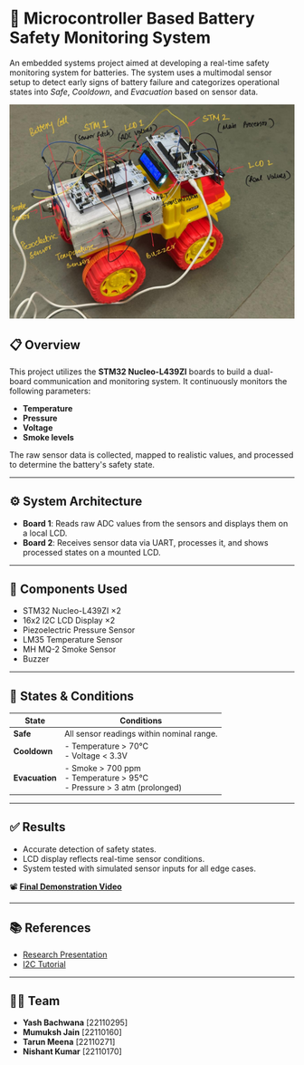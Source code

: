 # 🔋 Microcontroller Based Battery Safety Monitoring System

An embedded systems project aimed at developing a real-time safety monitoring system for batteries. The system uses a multimodal sensor setup to detect early signs of battery failure and categorizes operational states into *Safe*, *Cooldown*, and *Evacuation* based on sensor data.

![Battery Safety System](./Setup.jpg) 

## 📋 Overview

This project utilizes the **STM32 Nucleo-L439ZI** boards to build a dual-board communication and monitoring system. It continuously monitors the following parameters:

- **Temperature**
- **Pressure**
- **Voltage**
- **Smoke levels**

The raw sensor data is collected, mapped to realistic values, and processed to determine the battery's safety state.

---

## ⚙️ System Architecture

- **Board 1**: Reads raw ADC values from the sensors and displays them on a local LCD.
- **Board 2**: Receives sensor data via UART, processes it, and shows processed states on a mounted LCD.

---

## 🧩 Components Used

- STM32 Nucleo-L439ZI ×2  
- 16x2 I2C LCD Display ×2  
- Piezoelectric Pressure Sensor  
- LM35 Temperature Sensor  
- MH MQ-2 Smoke Sensor  
- Buzzer  

---

## 🚦 States & Conditions

| State         | Conditions                                                                 |
|---------------|----------------------------------------------------------------------------|
| **Safe**      | All sensor readings within nominal range.                                 |
| **Cooldown**  | - Temperature > 70°C  <br> - Voltage < 3.3V                                 |
| **Evacuation**| - Smoke > 700 ppm <br> - Temperature > 95°C <br> - Pressure > 3 atm (prolonged) |

---

## ✅ Results

- Accurate detection of safety states.
- LCD display reflects real-time sensor conditions.
- System tested with simulated sensor inputs for all edge cases.

📽️ **[Final Demonstration Video](https://drive.google.com/file/d/1rvyXpuEU12jV9B2nGEwkIB-Cr2O0nJZe/view?usp=sharing)**

---

## 📚 References

- [Research Presentation](https://drive.google.com/file/d/1-kiMIs_N0nfJCPugIz-3Ah2QLj24rwbb/view?usp=drivesdk)
- [I2C Tutorial](https://m.youtube.com/watch?v=e-KgHsQPkwg)
---

## 👨‍💻 Team

- **Yash Bachwana** [22110295]  
- **Mumuksh Jain** [22110160]  
- **Tarun Meena** [22110271]  
- **Nishant Kumar** [22110170]
